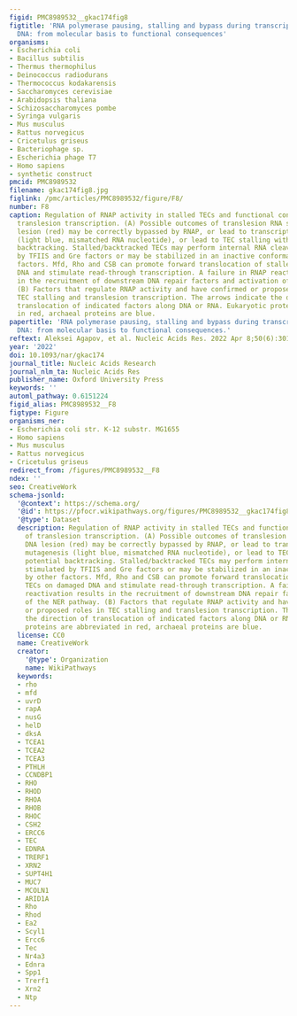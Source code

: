 ```yaml
---
figid: PMC8989532__gkac174fig8
figtitle: 'RNA polymerase pausing, stalling and bypass during transcription of damaged
  DNA: from molecular basis to functional consequences'
organisms:
- Escherichia coli
- Bacillus subtilis
- Thermus thermophilus
- Deinococcus radiodurans
- Thermococcus kodakarensis
- Saccharomyces cerevisiae
- Arabidopsis thaliana
- Schizosaccharomyces pombe
- Syringa vulgaris
- Mus musculus
- Rattus norvegicus
- Cricetulus griseus
- Bacteriophage sp.
- Escherichia phage T7
- Homo sapiens
- synthetic construct
pmcid: PMC8989532
filename: gkac174fig8.jpg
figlink: /pmc/articles/PMC8989532/figure/F8/
number: F8
caption: Regulation of RNAP activity in stalled TECs and functional consequences of
  translesion transcription. (A) Possible outcomes of translesion RNA synthesis. DNA
  lesion (red) may be correctly bypassed by RNAP, or lead to transcriptional mutagenesis
  (light blue, mismatched RNA nucleotide), or lead to TEC stalling with potential
  backtracking. Stalled/backtracked TECs may perform internal RNA cleavage stimulated
  by TFIIS and Gre factors or may be stabilized in an inactive conformation by other
  factors. Mfd, Rho and CSB can promote forward translocation of stalled TECs on damaged
  DNA and stimulate read-through transcription. A failure in RNAP reactivation results
  in the recruitment of downstream DNA repair factors and activation of the NER pathway.
  (B) Factors that regulate RNAP activity and have confirmed or proposed roles in
  TEC stalling and translesion transcription. The arrows indicate the direction of
  translocation of indicated factors along DNA or RNA. Eukaryotic proteins are abbreviated
  in red, archaeal proteins are blue.
papertitle: 'RNA polymerase pausing, stalling and bypass during transcription of damaged
  DNA: from molecular basis to functional consequences.'
reftext: Aleksei Agapov, et al. Nucleic Acids Res. 2022 Apr 8;50(6):3018-3041.
year: '2022'
doi: 10.1093/nar/gkac174
journal_title: Nucleic Acids Research
journal_nlm_ta: Nucleic Acids Res
publisher_name: Oxford University Press
keywords: ''
automl_pathway: 0.6151224
figid_alias: PMC8989532__F8
figtype: Figure
organisms_ner:
- Escherichia coli str. K-12 substr. MG1655
- Homo sapiens
- Mus musculus
- Rattus norvegicus
- Cricetulus griseus
redirect_from: /figures/PMC8989532__F8
ndex: ''
seo: CreativeWork
schema-jsonld:
  '@context': https://schema.org/
  '@id': https://pfocr.wikipathways.org/figures/PMC8989532__gkac174fig8.html
  '@type': Dataset
  description: Regulation of RNAP activity in stalled TECs and functional consequences
    of translesion transcription. (A) Possible outcomes of translesion RNA synthesis.
    DNA lesion (red) may be correctly bypassed by RNAP, or lead to transcriptional
    mutagenesis (light blue, mismatched RNA nucleotide), or lead to TEC stalling with
    potential backtracking. Stalled/backtracked TECs may perform internal RNA cleavage
    stimulated by TFIIS and Gre factors or may be stabilized in an inactive conformation
    by other factors. Mfd, Rho and CSB can promote forward translocation of stalled
    TECs on damaged DNA and stimulate read-through transcription. A failure in RNAP
    reactivation results in the recruitment of downstream DNA repair factors and activation
    of the NER pathway. (B) Factors that regulate RNAP activity and have confirmed
    or proposed roles in TEC stalling and translesion transcription. The arrows indicate
    the direction of translocation of indicated factors along DNA or RNA. Eukaryotic
    proteins are abbreviated in red, archaeal proteins are blue.
  license: CC0
  name: CreativeWork
  creator:
    '@type': Organization
    name: WikiPathways
  keywords:
  - rho
  - mfd
  - uvrD
  - rapA
  - nusG
  - helD
  - dksA
  - TCEA1
  - TCEA2
  - TCEA3
  - PTHLH
  - CCNDBP1
  - RHO
  - RHOD
  - RHOA
  - RHOB
  - RHOC
  - CSH2
  - ERCC6
  - TEC
  - EDNRA
  - TRERF1
  - XRN2
  - SUPT4H1
  - MUC7
  - MCOLN1
  - ARID1A
  - Rho
  - Rhod
  - Ea2
  - Scyl1
  - Ercc6
  - Tec
  - Nr4a3
  - Ednra
  - Spp1
  - Trerf1
  - Xrn2
  - Ntp
---
```

